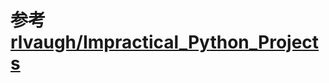 # 参考[rlvaugh/Impractical_Python_Projects](https://github.com/rlvaugh/Impractical_Python_Projects/tree/master/Chapter_1)
